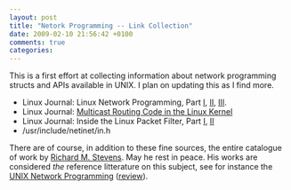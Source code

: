 ```yaml
---
layout: post
title: "Netork Programming -- Link Collection"
date: 2009-02-10 21:56:42 +0100
comments: true
categories: 
---
```


This is a first effort at collecting information about network
programming structs and APIs available in UNIX.  I plan on updating this
as I find more.

* Linux Journal: Linux Network Programming, Part
  [I](http://www.linuxjournal.com/article/2333),
  [II](http://www.linuxjournal.com/article/2335),
  [III](http://www.linuxjournal.com/article/2336).
* Linux Journal:
  [Multicast Routing Code in the Linux Kernel](http://www.linuxjournal.com/article/6070)
* Linux Journal: Inside the Linux Packet Filter, Part
  [I](http://www.linuxjournal.com/article/4852),
  [II](http://www.linuxjournal.com/article/5617)
* /usr/include/netinet/in.h 

There are of course, in addition to these fine sources, the entire
catalogue of work by [Richard M. Stevens](http://kohala.com/start/).
May he rest in peace.  His works are considered *the* reference
litterature on this subject, see for instance the
[UNIX Network Programming](http://www.unpbook.com)
([review](http://www.linuxjournal.com/article/2656)).
